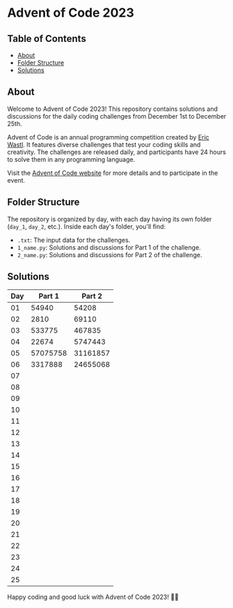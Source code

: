 # Advent of Code 2023

## Table of Contents

- [About](#about)
- [Folder Structure](#folder-structure)
- [Solutions](#solutions)

## About

Welcome to Advent of Code 2023! This repository contains solutions and discussions for the daily coding challenges from December 1st to December 25th.

Advent of Code is an annual programming competition created by [Eric Wastl](https://twitter.com/ericwastl). It features diverse challenges that test your coding skills and creativity. The challenges are released daily, and participants have 24 hours to solve them in any programming language.

Visit the [Advent of Code website](https://adventofcode.com/) for more details and to participate in the event.

## Folder Structure

The repository is organized by day, with each day having its own folder (`day_1`, `day_2`, etc.). Inside each day's folder, you'll find:

- `.txt`: The input data for the challenges.
- `1_name.py`: Solutions and discussions for Part 1 of the challenge.
- `2_name.py`: Solutions and discussions for Part 2 of the challenge.

## Solutions

| Day | Part 1   | Part 2   |
| --- | -------- | -------- |
| 01  | 54940    | 54208    |
| 02  | 2810     | 69110    |
| 03  | 533775   | 467835   |
| 04  | 22674    | 5747443  |
| 05  | 57075758 | 31161857 |
| 06  | 3317888  | 24655068 |
| 07  |          |          |
| 08  |          |          |
| 09  |          |          |
| 10  |          |          |
| 11  |          |          |
| 12  |          |          |
| 13  |          |          |
| 14  |          |          |
| 15  |          |          |
| 16  |          |          |
| 17  |          |          |
| 18  |          |          |
| 19  |          |          |
| 20  |          |          |
| 21  |          |          |
| 22  |          |          |
| 23  |          |          |
| 24  |          |          |
| 25  |          |          |

Happy coding and good luck with Advent of Code 2023! 🚀🌟
